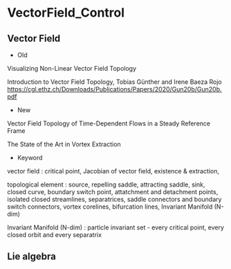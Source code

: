 # VectorField_Control

## Vector Field

- Old

Visualizing Non-Linear Vector Field Topology

Introduction to Vector Field Topology, Tobias Günther and Irene Baeza Rojo https://cgl.ethz.ch/Downloads/Publications/Papers/2020/Gun20b/Gun20b.pdf

- New

Vector Field Topology of Time-Dependent Flows in a Steady Reference Frame

The State of the Art in Vortex Extraction

- Keyword

vector field : critical point, Jacobian of vector field, existence & extraction, 

topological element : source, repelling saddle, attracting saddle, sink, closed curve, boundary switch point, attatchment and detachment points, isolated closed streamlines, separatrices, saddle connectors and boundary switch connectors, vortex corelines, bifurcation lines, Invariant Manifold (N-dim)

Invariant Manifold (N-dim) : particle invariant set - every critical point, every closed orbit and every separatrix

## Lie algebra



##
